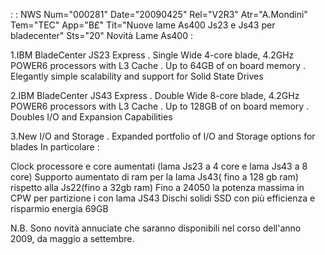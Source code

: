  :  : NWS Num="000281" Date="20090425" Rel="V2R3" Atr="A.Mondini" Tem="TEC" App="B£" Tit="Nuove lame As400 Js23 e Js43 per bladecenter" Sts="20"
Novità Lame As400 : 

1.IBM BladeCenter JS23 Express
. Single Wide 4-core blade, 4.2GHz POWER6 processors with L3 Cache
. Up to 64GB of on board memory
. Elegantly simple scalability and support for Solid State Drives

2.IBM BladeCenter JS43 Express
. Double Wide 8-core blade, 4.2GHz POWER6 processors with L3 Cache
. Up to 128GB of on board memory
. Doubles I/O and Expansion Capabilities

3.New I/O and Storage
. Expanded portfolio of I/O and Storage options for blades
In particolare : 

Clock processore e core aumentati (lama Js23 a 4 core e lama Js43 a 8 core) Supporto aumentato di ram per la lama Js43( fino a 128 gb ram) rispetto alla Js22(fino a 32gb ram)
Fino a 24050 la potenza massima in CPW per partizione i con lama JS43
Dischi solidi SSD con più efficienza e risparmio energia 69GB


N.B. Sono novità annuciate che saranno disponibili nel corso dell'anno 2009, da maggio a settembre.
